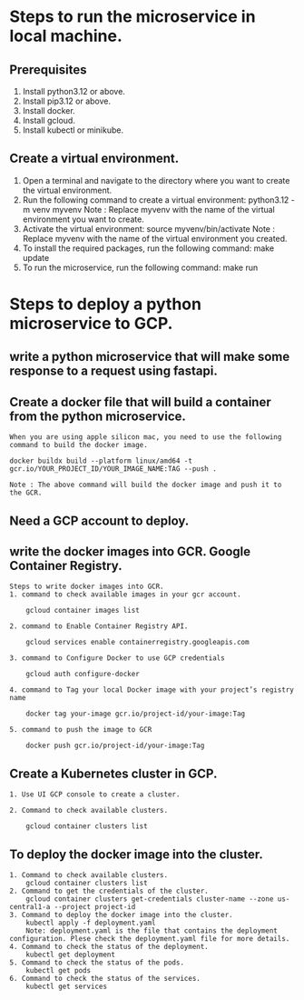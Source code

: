 # Steps to run the microservice in local machine.

## Prerequisites
1. Install python3.12 or above.
2. Install pip3.12 or above.
3. Install docker.
4. Install gcloud.
5. Install kubectl or minikube.

## Create a virtual environment.
1. Open a terminal and navigate to the directory where you want to create the virtual environment.
2. Run the following command to create a virtual environment:
    python3.12 -m venv myvenv
    Note : Replace myvenv with the name of the virtual environment you want to create.
3. Activate the virtual environment:
    source myvenv/bin/activate
    Note : Replace myvenv with the name of the virtual environment you created.
4. To install the required packages, run the following command:
    make update
5. To run the microservice, run the following command:
    make run


# Steps to deploy a python microservice to GCP.

## write a python microservice that will make some response to a request using fastapi.

## Create a docker file that will build a container from the python microservice.

    When you are using apple silicon mac, you need to use the following command to build the docker image.

    docker buildx build --platform linux/amd64 -t gcr.io/YOUR_PROJECT_ID/YOUR_IMAGE_NAME:TAG --push .
    
    Note : The above command will build the docker image and push it to the GCR.

## Need a GCP account to deploy.

## write the docker images into GCR. Google Container Registry.

    Steps to write docker images into GCR.
    1. command to check available images in your gcr account.
        
        gcloud container images list 

    2. command to Enable Container Registry API.

        gcloud services enable containerregistry.googleapis.com

    3. command to Configure Docker to use GCP credentials

        gcloud auth configure-docker

    4. command to Tag your local Docker image with your project’s registry name

        docker tag your-image gcr.io/project-id/your-image:Tag
    
    5. command to push the image to GCR

        docker push gcr.io/project-id/your-image:Tag

##  Create a Kubernetes cluster in GCP.

    1. Use UI GCP console to create a cluster.

    2. Command to check available clusters.

        gcloud container clusters list    

##  To deploy the docker image into the cluster.
    1. Command to check available clusters.
        gcloud container clusters list
    2. Command to get the credentials of the cluster.
        gcloud container clusters get-credentials cluster-name --zone us-central1-a --project project-id
    3. Command to deploy the docker image into the cluster.
        kubectl apply -f deployment.yaml
        Note: deployment.yaml is the file that contains the deployment configuration. Plese check the deployment.yaml file for more details.
    4. Command to check the status of the deployment.
        kubectl get deployment
    5. Command to check the status of the pods.
        kubectl get pods
    6. Command to check the status of the services.
        kubectl get services


